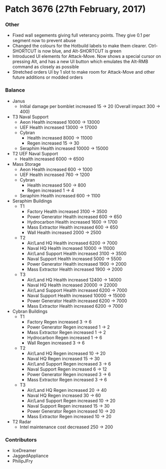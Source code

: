 # Patch 3676 (27th February, 2017)

### Other

- Fixed wall segements giving full veterancy points. They give 0.1 per segment now to prevent abuse
- Changed the colours for the Hotbuild labels to make them clearer. Ctrl-SHORTCUT is now blue, and Alt-SHORTCUT is green
- Introduced UI elements for Attack-Move. Now shows a special cursor on pressing Alt, and has a new UI button which emulates the Alt-RMB command as closely as possible
- Stretched orders UI by 1 slot to make room for Attack-Move and other future additions or modded orders

### Balance

- Janus
  - Initial damage per bomblet increased 15 → 20 (Overall impact 300 → 400)
- T3 Naval Support
  - Aeon Health increased 10000 → 13000
  - UEF Health increased 13000 → 17000
  - Cybran
    - Health increased 8000 → 11000
    - Regen increased 15 → 30
  - Seraphim Health increased 10000 → 15000
- T2 UEF Naval Support
  - Health increased 6000 → 6500
- Mass Storage
  - Aeon Health increased 600 → 1000
  - UEF Health increased 760 → 1200
  - Cybran
    - Health increased 500 → 800
    - Regen increased 1 → 4
  - Seraphim Health increased 600 → 1100
- Seraphim Buildings
  - T1
    - Factory Health increased 3100 → 3500
    - Power Generator Health increased 600 → 650
    - Hydrocarbon Health increased 1600 → 1700
    - Mass Extractor Health increased 600 → 650
    - Wall Health increased 2000 → 2500
  - T2
    - Air/Land HQ Health increased 6200 → 7000
    - Naval HQ Health increased 10000 → 11000
    - Air/Land Support Health increased 3100 → 3500
    - Naval Support Health increased 5000 → 5500
    - Power Generator Health increased 1900 → 2000
    - Mass Extractor Health increased 1900 → 2000
  - T3
    - Air/Land HQ Health increased 12400 → 14000
    - Naval HQ Health increased 20000 → 22000
    - Air/Land Support Health increased 6200 → 7000
    - Naval Support Health increased 10000 → 15000
    - Power Generator Health increased 6200 → 7000
    - Mass Extractor Health increased 6200 → 7000
- Cybran Buildings
  - T1
    - Factory Regen increased 3 → 6
    - Power Generator Regen increased 1 → 2
    - Mass Extractor Regen increased 1 → 2
    - Hydrocarbon Regen increased 1 → 6
    - Wall Regen increased 3 → 6
  - T2
    - Air/Land HQ Regen increased 10 → 20
    - Naval HQ Regen increased 15 → 30
    - Air/Land Support Regen increased 3 → 6
    - Naval Support Regen increased 6 → 12
    - Power Generator Regen increased 3 → 6
    - Mass Extractor Regen increased 3 → 6
  - T3
    - Air/Land HQ Regen increased 20 → 40
    - Naval HQ Regen increased 30 → 60
    - Air/Land Support Regen increased 10 → 20
    - Naval Support Regen increased 15 → 30
    - Power Generator Regen increased 10 → 20
    - Mass Extractor Regen increased 10 → 20
- T2 Radar
  - Intel maintenance cost decreased 250 → 200

### Contributors

- IceDreamer
- JaggedAppliance
- PhilipJFry
